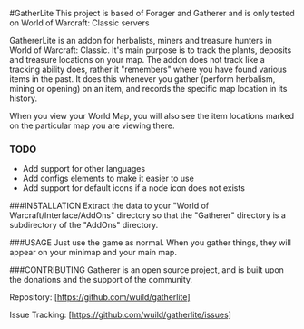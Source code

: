 #GatherLite
This project is based of Forager and Gatherer and is only tested on World of Warcraft: Classic servers

GathererLite is an addon for herbalists, miners and treasure hunters in World of Warcraft: Classic. It's main purpose is to track the plants, deposits and treasure locations on your map.
The addon does not track like a tracking ability does, rather it "remembers" where you have found various items in the past. It does this whenever you gather (perform herbalism, mining or opening) on an item, and records the specific map location in its history.

When you view your World Map, you will also see the item locations marked on the particular map you are viewing there.

### TODO
* Add support for other languages
* Add configs elements to make it easier to use
* Add support for default icons if a node icon does not exists

###INSTALLATION
Extract the data to your "World of Warcraft/Interface/AddOns" directory so that the "Gatherer" directory is a subdirectory of the "AddOns" directory.

###USAGE
Just use the game as normal.
When you gather things, they will appear on your minimap and your main map.

###CONTRIBUTING
Gatherer is an open source project, and is built upon the donations and the support of the community. 

Repository: [https://github.com/wuild/gatherlite]

Issue Tracking: [https://github.com/wuild/gatherlite/issues]